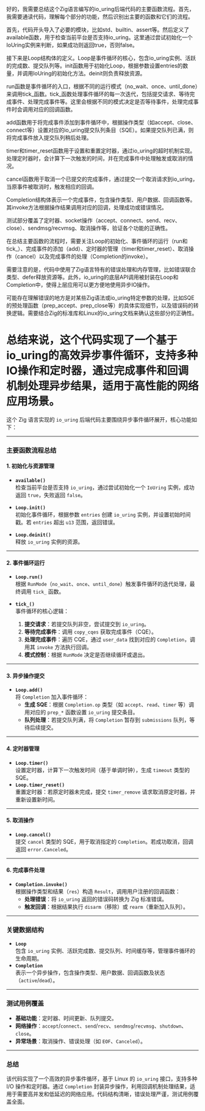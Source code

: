 好的，我需要总结这个Zig语言编写的io_uring后端代码的主要函数流程。首先，我需要通读代码，理解每个部分的功能，然后识别出主要的函数和它们的流程。

首先，代码开头导入了必要的模块，比如std、builtin、assert等。然后定义了available函数，用于检查当前平台是否支持io_uring。这里通过尝试初始化一个IoUring实例来判断，如果成功则返回true，否则false。

接下来是Loop结构体的定义。Loop是事件循环的核心，包含io_uring实例、活跃的完成数、提交队列等。init函数用于初始化Loop，根据参数设置entries的数量，并调用IoUring的初始化方法。deinit则负责释放资源。

run函数是事件循环的入口，根据不同的运行模式（no_wait、once、until_done）来调用tick_函数。tick_函数处理事件循环的每一次迭代，包括提交请求、等待完成事件、处理完成事件等。这里会根据不同的模式决定是否等待事件，处理完成事件时会调用对应的回调函数。

add函数用于将完成事件添加到事件循环中，根据操作类型（如accept、close、connect等）设置对应的io_uring提交队列条目（SQE）。如果提交队列已满，则将完成事件放入提交队列稍后处理。

timer和timer_reset函数用于设置和重置定时器，通过io_uring的超时机制实现。处理定时器时，会计算下一次触发的时间，并在完成事件中处理触发或取消的情况。

cancel函数用于取消一个已提交的完成事件，通过提交一个取消请求到io_uring，当原事件被取消时，触发相应的回调。

Completion结构体表示一个完成事件，包含操作类型、用户数据、回调函数等。其invoke方法根据操作结果调用对应的回调，处理成功或错误情况。

测试部分覆盖了定时器、socket操作（accept、connect、send、recv、close）、sendmsg/recvmsg、取消操作等，验证各个功能的正确性。

在总结主要函数的流程时，需要关注Loop的初始化、事件循环的运行（run和tick_）、完成事件的添加（add）、定时器的管理（timer和timer_reset）、取消操作（cancel）以及完成事件的处理（Completion的invoke）。

需要注意的是，代码中使用了Zig语言特有的错误处理和内存管理，比如错误联合类型、defer释放资源等。此外，io_uring的底层API调用被封装在Loop和Completion中，使得上层应用可以更方便地使用异步IO操作。

可能存在理解错误的地方是对某些Zig语法或io_uring特定参数的处理，比如SQE的预处理函数（prep_accept、prep_close等）的具体实现细节，以及错误码的转换逻辑。需要结合Zig的标准库和Linux的io_uring文档来确认这些部分的正确性。

总结来说，这个代码实现了一个基于io_uring的高效异步事件循环，支持多种IO操作和定时器，通过完成事件和回调机制处理异步结果，适用于高性能的网络应用场景。
================================================
这个 Zig 语言实现的 `io_uring` 后端代码主要围绕异步事件循环展开，核心功能如下：

---

### **主要函数流程总结**

#### **1. 初始化与资源管理**
- **`available()`**  
  检查当前平台是否支持 `io_uring`，通过尝试初始化一个 `IoUring` 实例，成功返回 `true`，失败返回 `false`。

- **`Loop.init()`**  
  初始化事件循环，根据参数 `entries` 创建 `io_uring` 实例，并设置初始时间戳。若 `entries` 超出 `u13` 范围，返回错误。

- **`Loop.deinit()`**  
  释放 `io_uring` 实例的资源。

---

#### **2. 事件循环运行**
- **`Loop.run()`**  
  根据 `RunMode`（`no_wait`、`once`、`until_done`）触发事件循环的迭代处理，最终调用 `tick_` 函数。

- **`tick_()`**  
  事件循环的核心逻辑：
  1. **提交请求**：若提交队列非空，尝试提交到 `io_uring`。
  2. **等待完成事件**：调用 `copy_cqes` 获取完成事件（CQE）。
  3. **处理完成事件**：遍历 CQE，通过 `user_data` 找到对应的 `Completion`，调用其 `invoke` 方法执行回调。
  4. **模式控制**：根据 `RunMode` 决定是否继续循环或退出。

---

#### **3. 异步操作提交**
- **`Loop.add()`**  
  将 `Completion` 加入事件循环：
  - **生成 SQE**：根据 `Completion.op` 类型（如 `accept`、`read`、`timer` 等）调用对应的 `prep_*` 函数设置 `io_uring` 提交条目。
  - **队列处理**：若提交队列满，将 `Completion` 暂存到 `submissions` 队列，等待后续提交。

---

#### **4. 定时器管理**
- **`Loop.timer()`**  
  设置定时器，计算下一次触发时间（基于单调时钟），生成 `timeout` 类型的 SQE。
- **`Loop.timer_reset()`**  
  重置定时器：若原定时器未完成，提交 `timer_remove` 请求取消原定时器，并重新设置新时间。

---

#### **5. 取消操作**
- **`Loop.cancel()`**  
  提交 `cancel` 类型的 SQE，用于取消指定的 `Completion`。若成功取消，回调返回 `error.Canceled`。

---

#### **6. 完成事件处理**
- **`Completion.invoke()`**  
  根据操作类型和结果（`res`）构造 `Result`，调用用户注册的回调函数：
  - **处理错误**：将 `io_uring` 返回的错误码转换为 Zig 标准错误。
  - **触发回调**：根据结果执行 `disarm`（移除）或 `rearm`（重新加入队列）。

---

### **关键数据结构**
- **`Loop`**  
  包含 `io_uring` 实例、活跃完成数、提交队列、时间缓存等，管理事件循环的生命周期。
- **`Completion`**  
  表示一个异步操作，包含操作类型、用户数据、回调函数及状态（`active`/`dead`）。

---

### **测试用例覆盖**
- **基础功能**：定时器、时间更新、队列提交。
- **网络操作**：`accept`/`connect`、`send`/`recv`、`sendmsg`/`recvmsg`、`shutdown`、`close`。
- **异常场景**：取消操作、错误处理（如 `EOF`、`Canceled`）。

---

### **总结**
该代码实现了一个高效的异步事件循环，基于 Linux 的 `io_uring` 接口，支持多种 I/O 操作和定时器。通过 `Completion` 封装异步操作，利用回调机制处理结果，适用于需要高并发和低延迟的网络应用。代码结构清晰，错误处理严谨，测试用例覆盖全面。